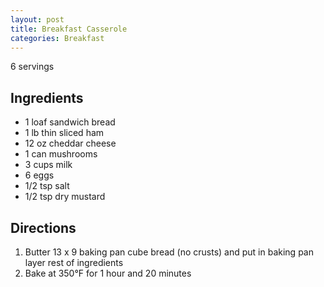 ```yaml
---
layout: post
title: Breakfast Casserole
categories: Breakfast
---
```


6 servings

## Ingredients 

- 1 loaf sandwich bread
- 1 lb thin sliced ham
- 12 oz cheddar cheese
- 1 can mushrooms
- 3 cups milk
- 6 eggs
- 1/2 tsp salt
- 1/2 tsp dry mustard



## Directions

1. Butter 13 x 9 baking pan cube bread (no crusts) and put in baking pan layer rest of ingredients
2. Bake at 350&deg;F for 1 hour and 20 minutes






